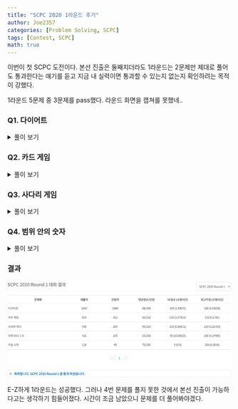 ```yaml
---
title: "SCPC 2020 1라운드 후기"
author: Joe2357
categories: [Problem Solving, SCPC]
tags: [Contest, SCPC]
math: true
---
```


이번이 첫 SCPC 도전이다. 본선 진출은 둘째치더라도 1라운드는 2문제만 제대로 풀어도 통과한다는 얘기를 듣고 지금 내 실력이면 통과할 수 있는지 없는지 확인하려는 목적이 강했다.

1라운드 5문제 중 3문제를 pass했다. 라운드 화면을 캡쳐를 못했네..

### Q1. 다이어트

<details markdown="1"><summary>풀이 보기</summary>

> 시도 횟수 : 1 / 10  
> 점수 : Pass ( 100 / 100, 1.39675 )

#### 풀이

간단한 정렬 문제이다. $K$개의 메뉴를 각각 1개씩 골라 그것을 먹을 때, **최대의 칼로리의 값의 최솟값**을 찾아야 하는 문제이다.

우선 최솟값을 찾아야하므로, 고를 수 있는 $N$개의 메뉴 중 $K+1$번째 이상의 칼로리를 가진 메뉴는 고려대상에서 제외할 수 있다.

메뉴의 집합을 추려내었으면, 그것을 조합하여 최대 칼로리의 합이 최소가 나올 수 있는 경우를 추려내야한다. 나는 양 끝점에서 시작해서 전체를 순회하는 방법을 택했다. 순회하면서 최댓값을 찾아내면, 그것이 가능한 칼로리의 최대 합 중 최소이다.

#### 소스코드

```cpp
#include <iostream>
#include <vector>
#include <algorithm>

using namespace std;

int Answer;

int main(int argc, char** argv) {
    int T, test_case;

    cin >> T;
    for (test_case = 0; test_case < T; test_case++) {

        Answer = 0;
        int n, k;
        cin >> n >> k;
        vector<int> arr_1, arr_2;
        for (int i = 0; i < n; i++) {
            int temp;
            cin >> temp;
            arr_1.push_back(temp);
        }
        for (int i = 0; i < n; i++) {
            int temp;
            cin >> temp;
            arr_2.push_back(temp);
        }

        sort(arr_1.begin(), arr_1.end());
        sort(arr_2.begin(), arr_2.end());

        Answer = arr_1[0] + arr_2[k - 1];

        for (int i = 0; i < k; i++)
            Answer = max(arr_1[i] + arr_2[k - i - 1], Answer);

        cout << "Case #" << test_case + 1 << endl;
        cout << Answer << endl;
    }

    return 0;
}
```

</details>

### Q2. 카드 게임

<details markdown="1"><summary>풀이 보기</summary>

> 시도 횟수 : 7 / 10  
> 점수 : Pass ( 150 / 150, 1.97953 )

#### 풀이

전형적인 게임 이론 문제이다. 각 상황에서의 1번 상황을 최대로 만들 수 있는 경우를 찾고, 아니라면 2번 상황이라고 기록하면서 **최대한 1번 상황을 만들 방법**을 찾아가야한다.

특정 상황에서의 결과를 기록하기 위해 dp를 사용한다. 배열은 3가지 값 중 하나를 가지도록 조정하였다.

- $0$ : 아직 정의되지 않은 부분
- $1$ : 1번 상황 ( $A$가 이길 수 있는 경우 )
- $2$ : 2번 상황 ( A가 어떠한 방법으로도 이길 수 없는 경우 )

testcase마다 모든 칸을 $0$으로 설정하여 정의되지 않은 상태로 바꿔두어야 한다. 카드가 아예 없는 경우는 1번 상황이므로 $1$을 기록하여둔다.

이후 각 카드 더미에서 가져갈 수 있는 카드의 위치까지를 찾는다. 누적합 ( sum\_a, sum\_b ) 으로 k보다 작거나 같아지는 경우를 찾고, 그때의 index ( a, b ) 를 기록한다. 플레이어는 2개의 카드 더미에서, 각각 ( a개, b개 ) 의 카드를 가져갈 수 있다.

각 플레이어의 입장에서, 상대에게 $2$번 경우를 선택할 수 밖에 없는 경우로 전달해줄 수 있다면 항상 승리할 수 있다. 만약 아니라면, 상대가 자신이 승리하기 위한 $1$번 상황을 따라가기 때문이다. 따라서 **현재 상황에서 어떠한 방법을 써도** $2$**번 경우로 도달한다면** $1$, 아니라면 $2$를 기록하여야 한다.

이 방법만을 이용하여 dp배열을 모두 채우면 최대 $3001\times 3001$칸의 연산을 수행한다. 각 칸은 ( a, b ) 만큼의 경우의 수를 또 계산하므로 <u>시간초과</u>가 일어난다. 이를 해결하기 위해 1가지 조건을 더 붙인다.

- $2$번 상황에 도달하였다면, 이 상황을 제작할 수 있는 경우에는 그 플레이어가 **항상 승리할 방법이 존재한다**.

따라서 $2$번 경우를 기록하였다면, 그곳에 도달할 수 있는 모든 칸에는 미리 $1$을 기록하여 연산횟수를 줄인다.

#### 소스코드

```cpp
#include <iostream>
#include <vector>
#include <algorithm>
#define MAX_INDEX 3000

using namespace std;

int result[MAX_INDEX + 1][MAX_INDEX + 1];
int Answer;

int main(int argc, char** argv) {
    int T, test_case;
    cin >> T;
    for (test_case = 0; test_case < T; test_case++) {

        Answer = 0;
        fill(&result[0][0], &result[MAX_INDEX][MAX_INDEX + 1], 0);
        result[0][0] = 1;

        int n, k;
        cin >> n >> k;

        int a = 0, b = 0;
        int sum_a = 0, sum_b = 0;

        vector<int> arr_1, arr_2;
        for (int i = 0; i < n; i++) {
            int temp;
            cin >> temp;
            arr_1.push_back(temp);
        }
        for (int i = 0; i < n; i++) {
            int temp;
            cin >> temp;
            arr_2.push_back(temp);
        }

        for (int i = 0; i <= n; i++) {
            if (i > 0) {
                sum_a += arr_1[i - 1];
                while (sum_a > k)
                    sum_a -= arr_1[a++];
            }
            sum_b = 0, b = 0;
            for (int j = 0; j <= n; j++) {
                if (j > 0) {
                    sum_b += arr_2[j - 1];
                    while (sum_b > k)
                        sum_b -= arr_2[b++];
                }
                if (result[i][j] > 0) { // if already got result
                    Answer += (result[i][j] % 2);
                }
                else {
                    bool ret = false;
                    for (int c = a; c <= i && !ret; c++)
                        ret = (result[c][j] == 2);
                    for (int c = b; c <= j & !ret; c++)
                        ret = (result[i][c] == 2);
                    if (ret)
                        result[i][j] = 1, Answer++;
                    else {
                        result[i][j] = 2;
                        int sum = 0;
                        for (int c = i + 1; c <= n && sum + arr_1[c - 1] <= k; c++) {
                            sum += arr_1[c - 1];
                            result[c][j] = 1;
                        }
                        sum = 0;
                        for (int c = j + 1; c <= n && sum + arr_2[c - 1] <= k; c++) {
                            sum += arr_2[c - 1];
                            result[i][c] = 1;
                        }
                    }
                }
            }
        }

        cout << "Case #" << test_case + 1 << endl;
        cout << Answer << " " << (n + 1)*(n + 1) - Answer << endl;
    }

    return 0;
}
```

</details>

### Q3. 사다리 게임

<details markdown="1"><summary>풀이 보기</summary>

> 시도 횟수 : 4 / 10  
> 점수 : Pass ( 150 / 150, 0.96872 )

#### 풀이

$m$개의 쿼리를 통해 주어진 경로로 가기 위해 부숴야 하는 길의 최솟값을 찾는 문제이다. 직관적으로 BFS로 풀면 답이 나온다. 하지만 10만개의 쿼리를 시간 내에 소화하기란 불가능이다.

쿼리를 통해 답을 도출하는 방법 중, 시간에 큰 제약이 있는 경우 사용하는 방법이 있다. **배열에 정답을 모두 기록하고 하나씩 꺼내 사용하는 방법**. 이 문제는 dp를 이용해서 모든 경로에 대한 답을 구해놓은 다음, 쿼리마다 $O(1)$을 이용하여 답을 출력하는 문제였다.

dp배열 `matrix[i][j]`는 $i$번째 지점부터 $j$번째 지점까지 가기 위해 부숴야하는 길의 최솟값을 기록한다. 이 배열을 이용하여 $k$개의 길에 대한 연산을 모두 마치면, 쿼리의 답을 도출할 수 있는 배열을 만들 수 있다.

배열에서는 아래와 같은 규칙을 이용한다.

- 처음의 모든 dp값은 $-1$이다.
- 자신으로 가는 경로의 초기값은 $0$이다.

- $a$ -> $b$의 경로 $k$가 주어지면, 아래와 같은 경우로 나누어 계산한다. **가능한 방법 중 최소의 값을 고른다**.
  - `matrix[a][b]`는 `matrix[a][a]`에서 $k$를 통해 이동하는 방법이 있고, 기존의 `matrix[a][b]` 방법에서 $k$ 경로를 부수는 방법이 있다.
  - `matrix[b][a]`도 위와 같은 방법으로 계산할 수 있다.
  - $a$ 또는 $b$가 아닌 지점에서 $a$ 또는 $b$ 지점으로 움직이는 경우인 `matrix[I][a]`, `matrix[I][b]`인 경우에는 각각 길을 부수고 진행할 것인지, 그 길을 사용할 것인지를 선택할 수 있다.

다른 사람들의 후기에서도 기본적으로 dp를 이용하는 방법이 정해인 듯 하다.

#### 소스코드

```cpp
#include <iostream>
#include <vector>
#include <algorithm>
#include <queue>
#define INF 987654321
#define MAX_INDEX 1500

using namespace std;

typedef struct Current {
    int pos;
    int cur;
    int count;
} CR;
typedef struct Line {
    int start, end;
} LN;

struct cmp {
    bool operator()(CR a, CR b) {
        return a.count > b.count;
    }
};

int matrix[MAX_INDEX + 1][MAX_INDEX + 1]; // from i to j -> need to break dp line
int Answer;

int main(int argc, char** argv) {
    int T, test_case;

    cin >> T;
    for (test_case = 0; test_case < T; test_case++) {

        Answer = 0;
        int n, k, m;
        cin >> n >> k >> m;

        fill(&matrix[0][0], &matrix[MAX_INDEX][MAX_INDEX + 1], -1);
        for (int i = 1; i <= n; i++)
            matrix[i][i] = 0;

        for (int i = 0; i < k; i++) {
            int a, b;
            cin >> a >> b;

            /* --------------------------------------------------------------------- */
            int temp1 = matrix[a][a], temp2 = matrix[a][b];

            if (temp2 == -1) {
                matrix[a][b] = matrix[a][a]++;
            }
            else {
                matrix[a][b] = min(temp1, temp2 + 1);
                matrix[a][a] = min(temp1 + 1, temp2);
            }

            temp1 = matrix[b][b], temp2 = matrix[b][a];

            if (temp2 == -1) {
                matrix[b][a] = matrix[b][b]++;
            }
            else {
                matrix[b][a] = min(temp1, temp2 + 1);
                matrix[b][b] = min(temp1 + 1, temp2);
            }

            /* --------------------------------------------------------------------- */

            for (int I = 1; I <= n; I++) {
                if (I != a && I != b) {

                    temp1 = matrix[I][a], temp2 = matrix[I][b];

                    if (temp1 != -1) {
                        if (temp2 == -1) {
                            matrix[I][b] = matrix[I][a]++;
                        }
                        else {
                            matrix[I][b] = min(matrix[I][b] + 1, temp1);
                        }
                    }

                    if (temp2 != -1) {
                        if (temp1 == -1) {
                            matrix[I][a] = matrix[I][b]++;
                        }
                        else {
                            matrix[I][a] = min(matrix[I][a] + 1, temp2);
                        }
                    }
                }
            }
        }

        for (; m > 0; m--) {
            int a, b;
            cin >> a >> b;
            Answer += matrix[a][b];
        }

        cout << "Case #" << test_case + 1 << endl;
        cout << Answer << endl;
    }

    return 0;
}
```

</details>

### Q4. 범위 안의 숫자

<details markdown="1"><summary>풀이 보기</summary>

> 시도 횟수 : 10 / 10  
> 점수 : ( 39 / 200, TLE )

#### 풀이

pass받지는 못한 문제이다. 최적화 방법이 생각나지 않아서, 그냥 문제에서 제시하는 조건을 브루트포스를 이용하여 모든 경우를 계산하고 답을 출력하였다.

1번 testcase인 $n≤1000$에서는 작동하지만, $n≤50000$의 범위에서는 제시간안에 절대로 작동할 수 없는 방법이다.

정해를 찾아보니 세그먼트 트리를 이용한다는 듯하다. 예상은 했지만 사용 방법을 몰라 반포기한 감이 없지않은 것 같다.

#### 소스코드

```cpp
#include <iostream>
#include <vector>
#include <algorithm>
#include <queue>
#define MAX_INDEX 50000

using namespace std;

int arr[MAX_INDEX];
int temp_arr[MAX_INDEX];
int Answer;

int main(int argc, char** argv) {
    int T, test_case;
    cin >> T;
    for (test_case = 0; test_case < T; test_case++) {

        Answer = 0;

        int n, k, m;
        cin >> n >> k >> m;

        char str[MAX_INDEX + 1] = { 0 };
        cin >> str;

        int temp = 0, digit = 1;
        for (int i = 0; i < k; i++)
            temp *= 10, temp += (str[i] - '0'), digit *= 10;
        arr[0] = temp;
        digit /= 10;
        int top = 1;
        for (int i = k; str[i] != '\0'; i++) {
            temp %= digit, temp *= 10, temp += (str[i] - '0');
            arr[top++] = temp;
        }

        for (int i = 0; str[i]; i++) {
            if (str[i] != '1') {
                // copy array
                for (int a = 0; a < top; a++)
                    temp_arr[a] = arr[a];
                int getdigit = digit;
                for (int a = i; a > i - k && a >= 0; a--) {
                    int quote = temp_arr[a] / getdigit / 10,
                        remainder = temp_arr[a] % getdigit;
                    temp_arr[a] = quote * getdigit * 10 + getdigit + remainder;
                    getdigit /= 10;
                }

                sort(temp_arr, temp_arr + top);
                int start = 0, end = 0;
                while (start < top && end < top) {
                    while (end < top && temp_arr[end] <= temp_arr[start] + m)
                        end++;
                    Answer = max(Answer, end - start);
                    start++;
                }
            }
        }

        sort(arr, arr + top);
        int start = 0, end = 0;
        while (start < top && end < top) {
            while (end < top && temp_arr[end] <= temp_arr[start] + m)
                end++;
            Answer = max(Answer, end - start);
            start++;
        }

        cout << "Case #" << test_case + 1 << endl;
        cout << Answer << endl;
    }

    return 0;
}
```

</details>

### 결과

![scpc 1round](https://github.com/Joe2357/Joe2357.github.io/blob/main/assets/img/post/review/scpc/2020/scpc_1.png?raw=true)

E-Z하게 1라운드는 성공했다. 그러나 4번 문제를 풀지 못한 것에서 본선 진출이 가능하다고는 생각하기 힘들어졌다. 시간이 조금 남았으니 문제를 더 풀어봐야겠다.

